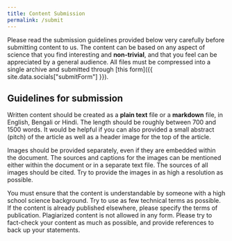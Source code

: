 ```yaml
---
title: Content Submission
permalink: /submit
---
```


Please read the submission guidelines provided below very carefully before submitting content to us. The content can be based on any aspect of science that you find interesting and **non-trivial**, and that you feel can be appreciated by a general audience. All files must be compressed into a single archive and submitted through [this form]({{ site.data.socials["submitForm"] }}).

## Guidelines for submission

Written content should be created as a **plain text** file or a **markdown** file, in English, Bengali or Hindi. The length should be roughly between 700 and 1500 words. It would be helpful if you can also provided a small abstract (pitch) of the article as well as a header image for the top of the article.

Images should be provided separately, even if they are embedded within the document. The sources and captions for the images can be mentioned either within the document or in a separate text file. The sources of all images should be cited. Try to provide the images in as high a resolution as possible.

You must ensure that the content is understandable by someone with a high school science background. Try to use as few technical terms as possible. If the content is already published elsewhere, please specify the terms of publication. Plagiarized content is not allowed in any form. Please try to fact-check your content as much as possible, and provide references to back up your statements.
